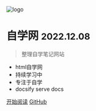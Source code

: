 <!-- _coverpage.md -->

![logo](https://i.328888.xyz/2022/12/08/fcViQ.th.png)
# 自学网 <small>2022.12.08</small>

> 整理自学笔记网站

- html自学网
- 持续学习中
- 专注于自学
- docsify serve docs

[开始阅读](#html)
[GitHub](https://github.com/HEW666/xuexi)
